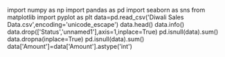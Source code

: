 import numpy as np
import pandas as pd
import seaborn as sns
from matplotlib import pyplot as plt
data=pd.read_csv('Diwali Sales Data.csv',encoding='unicode_escape')
data.head()
data.info()
data.drop(['Status','unnamed1'],axis=1,inplace=True)
pd.isnull(data).sum()
data.dropna(inplace=True)
pd.isnull(data).sum()
data['Amount']=data['Amount'].astype('int')

